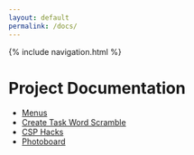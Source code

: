 ```yaml
--- 
layout: default
permalink: /docs/
---
```

{% include navigation.html %}

# Project Documentation  

- [Menus](menu)
- [Create Task Word Scramble](wordscramble)
- [CSP Hacks](csphacks)
- [Photoboard](photoboard)
